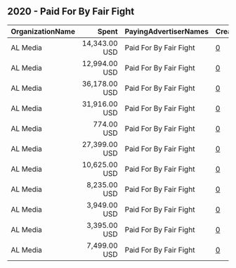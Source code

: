 ## 2020 - Paid For By Fair Fight 
|OrganizationName|Spent|PayingAdvertiserNames|CreativeUrls|Impressions|Genders|AgeBrackets|CountryCodes|BillingAddresses|CandidateBallotInformation|
|:---|---:|:---|:---|---:|:---|:---|:---|:---|:---|
|AL Media|14,343.00 USD|Paid For By Fair Fight|[0](https://www.snap.com/political-ads/asset/190667e7a4d9b8c9a7887935f9e6f53ec66c8c33c82f16cbab8d07c5b72b7ab3?mediaType=jpg)|1,813,559||18+|united states|"222 W. Ontario,Chicago,60654,US"||
|AL Media|12,994.00 USD|Paid For By Fair Fight|[0](https://www.snap.com/political-ads/asset/20550254688e79de38d7f9e183f7236671fd062ba84738b2b0c16011b84fb934?mediaType=mp4)|2,508,830||18+|united states|"222 W. Ontario,Chicago,60654,US"||
|AL Media|36,178.00 USD|Paid For By Fair Fight|[0](https://www.snap.com/political-ads/asset/4bba8eb30d933cfda4d0d10e76e99f346053a4f32a76cc0de89a3665739e7f68?mediaType=mp4)|3,712,049||18+|united states|"222 W. Ontario,Chicago,60654,US"||
|AL Media|31,916.00 USD|Paid For By Fair Fight|[0](https://www.snap.com/political-ads/asset/e1fa7b6ebe6303cf1d7326afc2b007e48a96c57e2b46c737c06c6404632e37ab?mediaType=jpg)|2,870,276||18+|united states|"222 W. Ontario,Chicago,60654,US"||
|AL Media|774.00 USD|Paid For By Fair Fight|[0](https://www.snap.com/political-ads/asset/14e619d1d23043ff8b4002c8d50fd79fdec3da422d364b0c2a66e2586f972214?mediaType=jpg)|65,663||18+|united states|"222 W. Ontario,Chicago,60654,US"||
|AL Media|27,399.00 USD|Paid For By Fair Fight|[0](https://www.snap.com/political-ads/asset/f8f64a5cf0aa42159c438ca6d9a46149125dd0067aa03a8aab38e0204c853b14?mediaType=mp4)|3,620,535||18+|united states|"222 W. Ontario,Chicago,60654,US"||
|AL Media|10,625.00 USD|Paid For By Fair Fight|[0](https://www.snap.com/political-ads/asset/319f0cecd6f58343025b6e3ccadf1438e87a076076f7f30c3effa4ad66805c09?mediaType=mp4)|1,741,634||18+|united states|"222 W. Ontario,Chicago,60654,US"||
|AL Media|8,235.00 USD|Paid For By Fair Fight|[0](https://www.snap.com/political-ads/asset/833f2e8d876d1041e58a58823d12fbe5286af24222e419785f790470ca5e51ea?mediaType=jpg)|971,694||18+|united states|"222 W. Ontario,Chicago,60654,US"||
|AL Media|3,949.00 USD|Paid For By Fair Fight|[0](https://www.snap.com/political-ads/asset/8f2d324ab9d78d9e29c93c1ec3658efe6026bdd2b0da500ff6d778a7dfa66d3a?mediaType=mp4)|867,137||18+|united states|"222 W. Ontario,Chicago,60654,US"||
|AL Media|3,395.00 USD|Paid For By Fair Fight|[0](https://www.snap.com/political-ads/asset/e9fcecbd823c1e97c2ed8908c4782fa3476bafd8976e9bcf3a9d9eb7a60aeef2?mediaType=mp4)|505,141||18+|united states|"222 W. Ontario,Chicago,60654,US"||
|AL Media|7,499.00 USD|Paid For By Fair Fight|[0](https://www.snap.com/political-ads/asset/e865c9fd6199dee94a8e02d02060bcec4e67cd102d2d39108558da2a6bead69a?mediaType=mp4)|667,276||18+|united states|"222 W. Ontario,Chicago,60654,US"||
